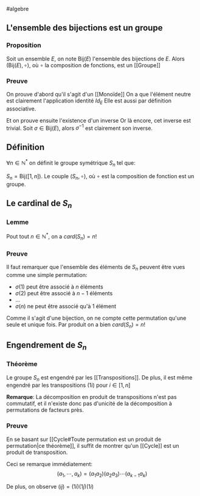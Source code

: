 #algebre
## L'ensemble des bijections est un groupe
### Proposition
Soit un ensemble $E$, on note $\text{Bij}(E)$ l'ensemble des bijections de $E$. Alors $(\text{Bij}(E), \circ)$, où $\circ$ la composition de fonctions, est un [[Groupe]]

### Preuve

On prouve d'abord qu'il s'agit d'un [[Monoïde]]
On a que l'élément neutre est clairement l'application identité $Id_E$
Elle est aussi par définition associative.

Et on prouve ensuite l'existence d'un inverse
Or là encore, cet inverse est trivial.
Soit $\sigma \in \text{Bij}(E)$, alors $\sigma^{-1}$ est clairement son inverse.
$$\tag*{$\blacksquare$}$$

## Définition

$\forall n \in \mathbb{N}^*$ on définit le groupe symétrique $S_n$ tel que:

$S_n = \text{Bij}([1, n])$. Le couple $(S_n, \circ)$, où $\circ$ est la composition de fonction est un groupe. 

## Le cardinal de $S_n$
### Lemme
Pout tout $n \in \mathbb{N}^*$, on a $card(S_n) = n!$ 

### Preuve
Il faut remarquer que l'ensemble des éléments de $S_n$ peuvent être vues comme une simple permutation:
- $\sigma(1)$ peut être associé à $n$ éléments
- $\sigma(2)$ peut être associé à $n-1$ éléments
- ...
-  $\sigma(n)$ ne peut être associé qu'à $1$ élément

Comme il s'agit d'une bijection, on ne compte cette permutation qu'une seule et unique fois.
Par produit on a bien $card(S_n) = n!$ 
$$\tag*{$\blacksquare$}$$

## Engendrement de $S_n$

### Théorème
Le groupe $S_n$ est engendré par les [[Transpositions]]. De plus, il est même engendré par les transpositions $(1i)$ pour $i \in [1,n]$

**Remarque**: La décomposition en produit de transpositions n'est pas commutatif, et il n'existe donc pas d'unicité de la décomposition à permutations de facteurs près.

### Preuve
En se basant sur [[Cycle#Toute permutation est un produit de permutation|ce théorème]], il suffit de montrer qu'un [[Cycle]] est un produit de transposition.

Ceci se remarque immédiatement:
$$(a_{1}, \cdots, a_{k})= (a_{1}a_{2})(a_{2}a_{3})\cdots(a_{k-1}a_k)$$

De plus, on observe $(ij)=(1i)(1j)(1i)$
$$\tag*{$\blacksquare$}$$

